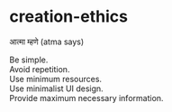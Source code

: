 # creation-ethics

आत्मा म्हणे (atma says) 

Be simple.
</br>Avoid repetition.
</br>Use minimum resources.
</br>Use minimalist UI design.
</br>Provide maximum necessary information.
